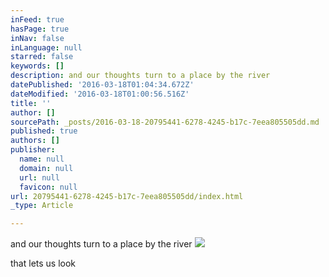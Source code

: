 ```yaml
---
inFeed: true
hasPage: true
inNav: false
inLanguage: null
starred: false
keywords: []
description: and our thoughts turn to a place by the river
datePublished: '2016-03-18T01:04:34.672Z'
dateModified: '2016-03-18T01:00:56.516Z'
title: ''
author: []
sourcePath: _posts/2016-03-18-20795441-6278-4245-b17c-7eea805505dd.md
published: true
authors: []
publisher:
  name: null
  domain: null
  url: null
  favicon: null
url: 20795441-6278-4245-b17c-7eea805505dd/index.html
_type: Article

---
```

and our thoughts turn to a place by the river
![](https://the-grid-user-content.s3-us-west-2.amazonaws.com/0a60d400-8d1b-4be7-8a85-d8d59311232a.jpg)

that lets us look